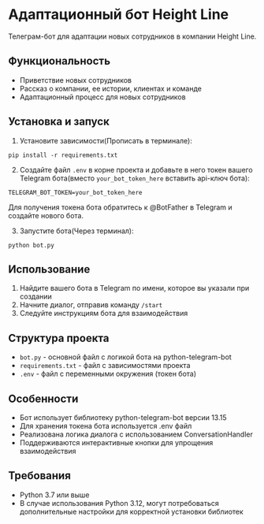 # Адаптационный бот Height Line

Телеграм-бот для адаптации новых сотрудников в компании Height Line.

## Функциональность

- Приветствие новых сотрудников
- Рассказ о компании, ее истории, клиентах и команде
- Адаптационный процесс для новых сотрудников

## Установка и запуск

1. Установите зависимости(Прописать в терминале):
```
pip install -r requirements.txt
```

2. Создайте файл `.env` в корне проекта и добавьте в него токен вашего Telegram бота(вместо `your_bot_token_here`  вставить api-ключ бота):
```
TELEGRAM_BOT_TOKEN=your_bot_token_here
```

Для получения токена бота обратитесь к @BotFather в Telegram и создайте нового бота.

3. Запустите бота(Через терминал):
```
python bot.py
```

## Использование

1. Найдите вашего бота в Telegram по имени, которое вы указали при создании
2. Начните диалог, отправив команду `/start`
3. Следуйте инструкциям бота для взаимодействия

## Структура проекта

- `bot.py` - основной файл с логикой бота на python-telegram-bot
- `requirements.txt` - файл с зависимостями проекта
- `.env` - файл с переменными окружения (токен бота)

## Особенности

- Бот использует библиотеку python-telegram-bot версии 13.15
- Для хранения токена бота используется .env файл
- Реализована логика диалога с использованием ConversationHandler
- Поддерживаются интерактивные кнопки для упрощения взаимодействия

## Требования

- Python 3.7 или выше 
- В случае использования Python 3.12, могут потребоваться дополнительные настройки для корректной установки библиотек 